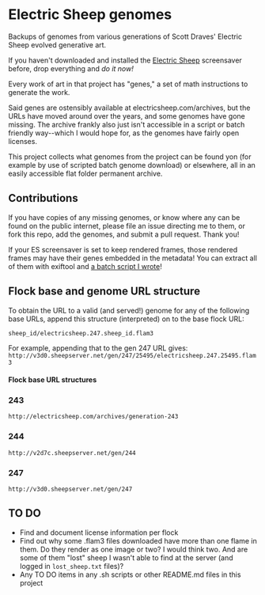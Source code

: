 # Electric Sheep genomes
Backups of genomes from various generations of Scott Draves' Electric Sheep evolved generative art.

If you haven't downloaded and installed the [Electric Sheep](https://electricsheep.org/) screensaver before, drop everything and _do it now!_

Every work of art in that project has "genes," a set of math instructions to generate the work.

Said genes are ostensibly available at electricsheep.com/archives, but the URLs have moved around over the years, and some genomes have gone missing. The archive frankly also just isn't accessible in a script or batch friendly way--which I would hope for, as the genomes have fairly open licenses. 

This project collects what genomes from the project can be found yon (for example by use of scripted batch genome download) or elsewhere, all in an easily accessible flat folder permanent archive.

## Contributions
If you have copies of any missing genomes, or know where any can be found on the public internet, please file an issue directing me to them, or fork this repo, add the genomes, and submit a pull request. Thank you!

If your ES screensaver is set to keep rendered frames, those rendered frames may have their genes embedded in the metadata! You can extract all of them with exiftool and [a batch script I wrote](https://github.com/earthbound19/autobrood/blob/master/scripts/extract_genomes_from_ES_renders.sh)!

## Flock base and genome URL structure

To obtain the URL to a valid (and served!) genome for any of the following base URLs, append this structure (interpreted) on to the base flock URL:

`sheep_id/electricsheep.247.sheep_id.flam3`

For example, appending that to the gen 247 URL gives:
`http://v3d0.sheepserver.net/gen/247/25495/electricsheep.247.25495.flam3`

#### Flock base URL structures

### 243
`http://electricsheep.com/archives/generation-243`

### 244
`http://v2d7c.sheepserver.net/gen/244`

### 247
`http://v3d0.sheepserver.net/gen/247`

## TO DO
- Find and document license information per flock
- Find out why some .flam3 files downloaded have more than one flame in them. Do they render as one image or two? I would think two. And are some of them "lost" sheep I wasn't able to find at the server (and logged in `lost_sheep.txt` files)?
- Any TO DO items in any .sh scripts or other README.md files in this project